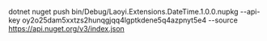 dotnet nuget push bin/Debug/Laoyi.Extensions.DateTime.1.0.0.nupkg --api-key oy2o25dam5xxtzs2hunqgjqq4lgptkdene5q4azpnyt5e4 --source https://api.nuget.org/v3/index.json